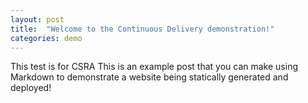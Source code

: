```yaml
---
layout: post
title:  "Welcome to the Continuous Delivery demonstration!"
categories: demo
---
```

This test is for CSRA
This is an example post that you can make using Markdown to demonstrate a website being statically generated and deployed!
